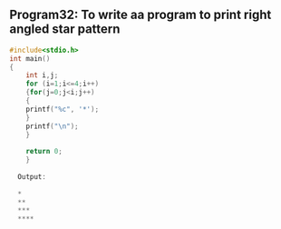 ## Program32: To write aa program to print right angled star pattern
```c
#include<stdio.h>
int main()
{
	int i,j;
	for (i=1;i<=4;i++)
	{for(j=0;j<i;j++)
	{
	printf("%c", '*');
	}
	printf("\n");
	}
	
	return 0;
	}
  
  Output:
  
  *
  **
  ***
  ****
